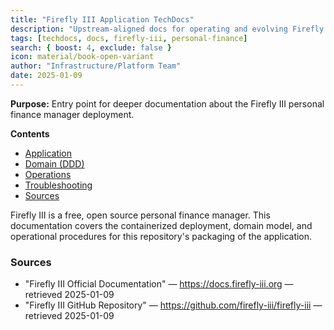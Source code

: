 ```yaml
---
title: "Firefly III Application TechDocs"
description: "Upstream-aligned docs for operating and evolving Firefly III personal finance manager in this repository."
tags: [techdocs, docs, firefly-iii, personal-finance]
search: { boost: 4, exclude: false }
icon: material/book-open-variant
author: "Infrastructure/Platform Team"
date: 2025-01-09
---
```


**Purpose:** Entry point for deeper documentation about the Firefly III personal finance manager deployment.

**Contents**
- [Application](app/overview.md)
- [Domain (DDD)](domain/ubiquitous-language.md)
- [Operations](ops/runbook.md)
- [Troubleshooting](ops/troubleshooting/startup.md)
- [Sources](#sources)

Firefly III is a free, open source personal finance manager. This documentation covers the containerized deployment, domain model, and operational procedures for this repository's packaging of the application.

### Sources
- "Firefly III Official Documentation" — https://docs.firefly-iii.org — retrieved 2025-01-09
- "Firefly III GitHub Repository" — https://github.com/firefly-iii/firefly-iii — retrieved 2025-01-09

<!-- ai-docs-metadata
{"last_audit":"2025-01-09","fingerprints":{"sources":{"https://docs.firefly-iii.org":"sha256:pending","https://github.com/firefly-iii/firefly-iii":"sha256:pending"},"sections":{"index":"sha256:pending"}}}
-->
